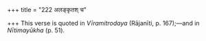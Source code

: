 +++
title = "222 अलङ्कृतश् च"

+++
This verse is quoted in *Vīramitrodaya* (Rājanīti, p. 167);—and in
*Nītimayūkha* (p. 51).


